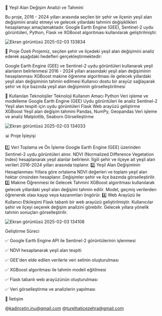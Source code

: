 🌿 Yeşil Alan Değişim Analizi ve Tahmini

Bu proje, 2016 - 2024 yılları arasında seçilen bir şehir ve ilçenin yeşil alan değişimini analiz etmeyi ve gelecek yıllardaki tahmini değişiklikleri hesaplamayı amaçlamaktadır. Google Earth Engine (GEE), Sentinel-2 uydu görüntüleri, Python, Flask ve XGBoost algoritması kullanılarak geliştirilmiştir.

![Ekran görüntüsü 2025-02-03 133834](https://github.com/user-attachments/assets/9ffad71c-28ad-401e-b90d-c9ea545edee1)

🚀 Proje Özeti
Projemiz, seçilen şehir ve ilçedeki yeşil alan değişimini analiz ederek aşağıdaki hedefleri gerçekleştirmektedir:

Google Earth Engine (GEE) ve Sentinel-2 uydu görüntüleri kullanarak yeşil alanların belirlenmesi
2016 - 2024 yılları arasındaki yeşil alan değişiminin hesaplanması
XGBoost makine öğrenme algoritması ile gelecek yıllardaki yeşil alan değişiminin tahmin edilmesi
Kullanıcı dostu bir arayüz sağlayarak şehir ve ilçe bazında yeşil alan değişiminin görselleştirilmesi

📌 Kullanılan Teknolojiler
Teknoloji	Kullanım Amacı
Python	Veri işleme ve modelleme
Google Earth Engine (GEE)	Uydu görüntüleri ile analiz
Sentinel-2	Yeşil alan tespiti için uydu görüntüleri
Flask	Web arayüzü geliştirme
XGBoost	Yeşil alan değişim tahmini
Pandas, NumPy, Geopandas	Veri işleme ve analiz
Matplotlib, Seaborn	Görselleştirme

![Ekran görüntüsü 2025-02-03 134033](https://github.com/user-attachments/assets/0882a74e-5105-4cc7-8257-20756eccf957)

📊 Proje İşleyişi

1️⃣ Veri Toplama ve Ön İşleme
Google Earth Engine (GEE) üzerinden Sentinel-2 uydu görüntüleri alınır.
NDVI (Normalized Difference Vegetation Index) hesaplanarak yeşil alanlar belirlenir.
İlgili şehir ve ilçeye ait yeşil alan verileri 2016-2024 yılları arasında toplanır.
2️⃣ Yeşil Alan Değişiminin Hesaplanması
Yıllara göre ortalama NDVI değerleri ve toplam yeşil alan hektar cinsinden hesaplanır.
Değişimler şehir ve ilçe bazında görselleştirilir.
3️⃣ Makine Öğrenmesi ile Gelecek Tahmini
XGBoost algoritması kullanılarak gelecek yıllardaki yeşil alan değişimi tahmin edilir.
Model, geçmiş verilerden öğrenerek olası kayıp veya kazanımları öngörür.
4️⃣ Web Arayüzü ile Kullanıcı Etkileşimi
Flask tabanlı bir web arayüzü geliştirilmiştir.
Kullanıcılar şehir ve ilçeyi seçerek değişim analizini görebilir.
Gelecek yıllara yönelik tahmin sonuçları görselleştirilir.

![Ekran görüntüsü 2025-02-03 134108](https://github.com/user-attachments/assets/1c12125a-2be6-4022-bdd6-d265d49ff69d)

Geliştirme Süreci

✅ Google Earth Engine API ile Sentinel-2 görüntülerinin işlenmesi

✅ NDVI hesaplanarak yeşil alan tespiti

✅ GEE'den elde edilen verilerle veri setinin oluşturulması

✅ XGBoost algoritması ile tahmin modeli eğitilmesi

✅ Flask tabanlı web arayüzünün oluşturulması

✅ Veri görselleştirme ve analizlerin yapılması

📩 İletişim

@kadircetin.inu@gmail.com @turelhaticezehra@gmail.com


